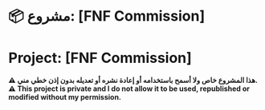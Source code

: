 # 📦 مشروع: [FNF Commission]  
# **Project: [FNF Commission]**

**⚠️ هذا المشروع خاص ولا أسمح باستخدامه أو إعادة نشره أو تعديله بدون إذن خطي مني.**
**⚠️ This project is private and I do not allow it to be used, republished or modified without my permission.**
